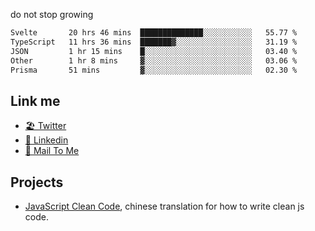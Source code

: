 do not stop growing


<!--START_SECTION:waka-->

```txt
Svelte       20 hrs 46 mins  ██████████████░░░░░░░░░░░   55.77 %
TypeScript   11 hrs 36 mins  ███████▓░░░░░░░░░░░░░░░░░   31.19 %
JSON         1 hr 15 mins    █░░░░░░░░░░░░░░░░░░░░░░░░   03.40 %
Other        1 hr 8 mins     ▓░░░░░░░░░░░░░░░░░░░░░░░░   03.06 %
Prisma       51 mins         ▓░░░░░░░░░░░░░░░░░░░░░░░░   02.30 %
```

<!--END_SECTION:waka-->

## Link me

- [🏖️ Twitter](https://twitter.com/yuetong3yu)
- [🧳 Linkedin](https://www.linkedin.com/in/yuetong3yu)
- [📧 Mail To Me](mailto:yuetong3yu@gmail.com)


## Projects 

- [JavaScript Clean Code](https://js-clean-code-cn.vercel.app/), chinese translation for how to write clean js code.
